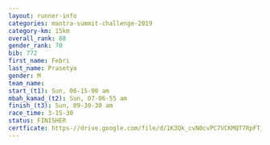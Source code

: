 ```yaml
---
layout: runner-info 
categories: mantra-summit-challenge-2019 
category-km: 15km 
overall_rank: 88
gender_rank: 70
bib: 772
first_name: Febri
last_name: Prasetyo
gender: M
team_name: 
start_(t1): Sun, 06-15-00 am
mbah_kamad_(t2): Sun, 07-06-55 am
finish_(t3): Sun, 09-30-30 am
race_time: 3-15-30
status: FINISHER
certficate: https-//drive.google.com/file/d/1K3Qk_cvN0cvPC7VCKMQT7RpFT_RafJnU/view?usp=sharing
---
```

